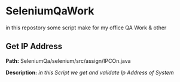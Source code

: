 # SeleniumQaWork

in this repostory some script make for my office QA Work & other 

## Get IP Address 

**Path:** SeleniumQa/selenium/src/assign/IPCOn.java

**Description:** 
*in this Script we get and validate Ip Address of System*
